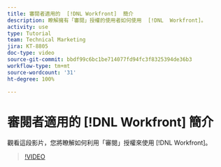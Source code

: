 ```yaml
---
title: 審閱者適用的  [!DNL Workfront]  簡介
description: 瞭解擁有「審閱」授權的使用者如何使用  [!DNL  Workfront]。
activity: use
type: Tutorial
team: Technical Marketing
jira: KT-8805
doc-type: video
source-git-commit: bbdf99c6bc1be714077fd94fc3f8325394de36b3
workflow-type: tm+mt
source-wordcount: '31'
ht-degree: 100%

---
```


# 審閱者適用的 [!DNL Workfront] 簡介

觀看這段影片，您將瞭解如何利用「審閱」授權來使用 [!DNL  Workfront]。

>[!VIDEO](https://video.tv.adobe.com/v/3438697/?quality=12&learn=on&enablevpops=1&captions=chi_hant)
